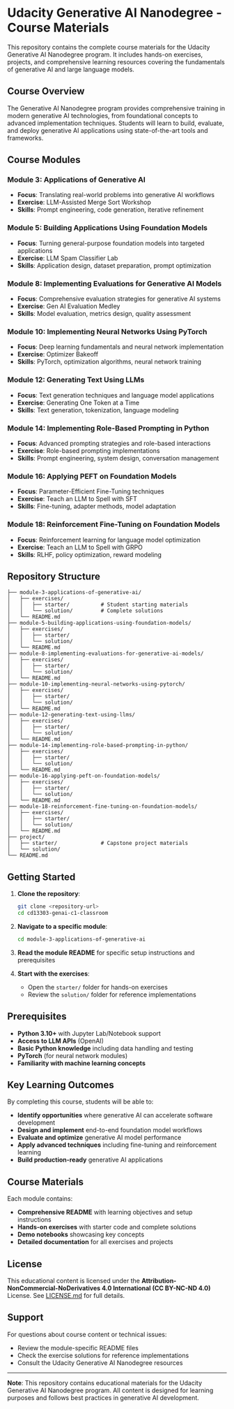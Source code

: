 # Udacity Generative AI Nanodegree - Course Materials

This repository contains the complete course materials for the Udacity Generative AI Nanodegree program. It includes hands-on exercises, projects, and comprehensive learning resources covering the fundamentals of generative AI and large language models.

## Course Overview

The Generative AI Nanodegree program provides comprehensive training in modern generative AI technologies, from foundational concepts to advanced implementation techniques. Students will learn to build, evaluate, and deploy generative AI applications using state-of-the-art tools and frameworks.

## Course Modules

### Module 3: Applications of Generative AI
- **Focus**: Translating real-world problems into generative AI workflows
- **Exercise**: LLM-Assisted Merge Sort Workshop
- **Skills**: Prompt engineering, code generation, iterative refinement

### Module 5: Building Applications Using Foundation Models
- **Focus**: Turning general-purpose foundation models into targeted applications
- **Exercise**: LLM Spam Classifier Lab
- **Skills**: Application design, dataset preparation, prompt optimization

### Module 8: Implementing Evaluations for Generative AI Models
- **Focus**: Comprehensive evaluation strategies for generative AI systems
- **Exercise**: Gen AI Evaluation Medley
- **Skills**: Model evaluation, metrics design, quality assessment

### Module 10: Implementing Neural Networks Using PyTorch
- **Focus**: Deep learning fundamentals and neural network implementation
- **Exercise**: Optimizer Bakeoff
- **Skills**: PyTorch, optimization algorithms, neural network training

### Module 12: Generating Text Using LLMs
- **Focus**: Text generation techniques and language model applications
- **Exercise**: Generating One Token at a Time
- **Skills**: Text generation, tokenization, language modeling

### Module 14: Implementing Role-Based Prompting in Python
- **Focus**: Advanced prompting strategies and role-based interactions
- **Exercise**: Role-based prompting implementations
- **Skills**: Prompt engineering, system design, conversation management

### Module 16: Applying PEFT on Foundation Models
- **Focus**: Parameter-Efficient Fine-Tuning techniques
- **Exercise**: Teach an LLM to Spell with SFT
- **Skills**: Fine-tuning, adapter methods, model adaptation

### Module 18: Reinforcement Fine-Tuning on Foundation Models
- **Focus**: Reinforcement learning for language model optimization
- **Exercise**: Teach an LLM to Spell with GRPO
- **Skills**: RLHF, policy optimization, reward modeling

## Repository Structure

```
├── module-3-applications-of-generative-ai/
│   ├── exercises/
│   │   ├── starter/          # Student starting materials
│   │   └── solution/         # Complete solutions
│   └── README.md
├── module-5-building-applications-using-foundation-models/
│   ├── exercises/
│   │   ├── starter/
│   │   └── solution/
│   └── README.md
├── module-8-implementing-evaluations-for-generative-ai-models/
│   ├── exercises/
│   │   ├── starter/
│   │   └── solution/
│   └── README.md
├── module-10-implementing-neural-networks-using-pytorch/
│   ├── exercises/
│   │   ├── starter/
│   │   └── solution/
│   └── README.md
├── module-12-generating-text-using-llms/
│   ├── exercises/
│   │   ├── starter/
│   │   └── solution/
│   └── README.md
├── module-14-implementing-role-based-prompting-in-python/
│   ├── exercises/
│   │   ├── starter/
│   │   └── solution/
│   └── README.md
├── module-16-applying-peft-on-foundation-models/
│   ├── exercises/
│   │   ├── starter/
│   │   └── solution/
│   └── README.md
├── module-18-reinforcement-fine-tuning-on-foundation-models/
│   ├── exercises/
│   │   ├── starter/
│   │   └── solution/
│   └── README.md
├── project/
│   ├── starter/              # Capstone project materials
│   └── solution/
└── README.md
```

## Getting Started

1. **Clone the repository**:
   ```bash
   git clone <repository-url>
   cd cd13303-genai-c1-classroom
   ```

2. **Navigate to a specific module**:
   ```bash
   cd module-3-applications-of-generative-ai
   ```

3. **Read the module README** for specific setup instructions and prerequisites

4. **Start with the exercises**:
   - Open the `starter/` folder for hands-on exercises
   - Review the `solution/` folder for reference implementations

## Prerequisites

- **Python 3.10+** with Jupyter Lab/Notebook support
- **Access to LLM APIs** (OpenAI)
- **Basic Python knowledge** including data handling and testing
- **PyTorch** (for neural network modules)
- **Familiarity with machine learning concepts**

## Key Learning Outcomes

By completing this course, students will be able to:

- **Identify opportunities** where generative AI can accelerate software development
- **Design and implement** end-to-end foundation model workflows
- **Evaluate and optimize** generative AI model performance
- **Apply advanced techniques** including fine-tuning and reinforcement learning
- **Build production-ready** generative AI applications

## Course Materials

Each module contains:
- **Comprehensive README** with learning objectives and setup instructions
- **Hands-on exercises** with starter code and complete solutions
- **Demo notebooks** showcasing key concepts
- **Detailed documentation** for all exercises and projects

## License

This educational content is licensed under the **Attribution-NonCommercial-NoDerivatives 4.0 International (CC BY-NC-ND 4.0)** License. See [LICENSE.md](LICENSE.md) for full details.

## Support

For questions about course content or technical issues:
- Review the module-specific README files
- Check the exercise solutions for reference implementations
- Consult the Udacity Generative AI Nanodegree resources

---

**Note**: This repository contains educational materials for the Udacity Generative AI Nanodegree program. All content is designed for learning purposes and follows best practices in generative AI development.
